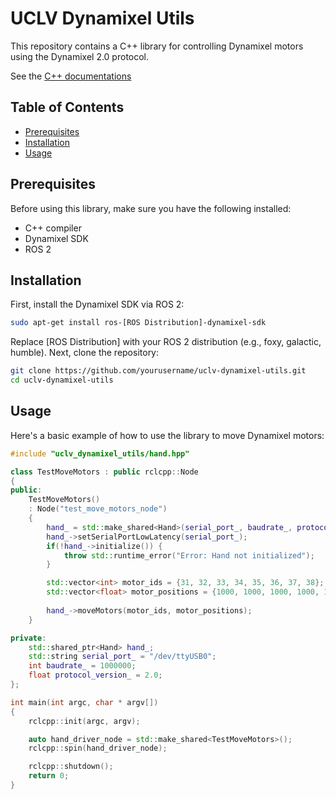 # UCLV Dynamixel Utils

This repository contains a C++ library for controlling Dynamixel motors using the Dynamixel 2.0 protocol.

See the [C++ documentations](https://robertochello.github.io/uclv-dynamixel-utils)

## Table of Contents

- [Prerequisites](#prerequisites)
- [Installation](#installation)
- [Usage](#usage)

## Prerequisites

Before using this library, make sure you have the following installed:

- C++ compiler
- Dynamixel SDK
- ROS 2

## Installation

First, install the Dynamixel SDK via ROS 2:

```bash
sudo apt-get install ros-[ROS Distribution]-dynamixel-sdk
```
Replace [ROS Distribution] with your ROS 2 distribution (e.g., foxy, galactic, humble).
Next, clone the repository:
```bash
git clone https://github.com/yourusername/uclv-dynamixel-utils.git
cd uclv-dynamixel-utils
```
## Usage
Here's a basic example of how to use the library to move Dynamixel motors:
```cpp
#include "uclv_dynamixel_utils/hand.hpp"

class TestMoveMotors : public rclcpp::Node
{
public:
    TestMoveMotors()
    : Node("test_move_motors_node")
    {
        hand_ = std::make_shared<Hand>(serial_port_, baudrate_, protocol_version_);
        hand_->setSerialPortLowLatency(serial_port_);
        if(!hand_->initialize()) {
            throw std::runtime_error("Error: Hand not initialized");
        }

        std::vector<int> motor_ids = {31, 32, 33, 34, 35, 36, 37, 38};
        std::vector<float> motor_positions = {1000, 1000, 1000, 1000, 1000, 1000, 1000, 1000};
        
        hand_->moveMotors(motor_ids, motor_positions);
    }

private:
    std::shared_ptr<Hand> hand_;
    std::string serial_port_ = "/dev/ttyUSB0";
    int baudrate_ = 1000000;
    float protocol_version_ = 2.0;
};

int main(int argc, char * argv[])
{
    rclcpp::init(argc, argv);

    auto hand_driver_node = std::make_shared<TestMoveMotors>();
    rclcpp::spin(hand_driver_node);

    rclcpp::shutdown();
    return 0;
}
```
